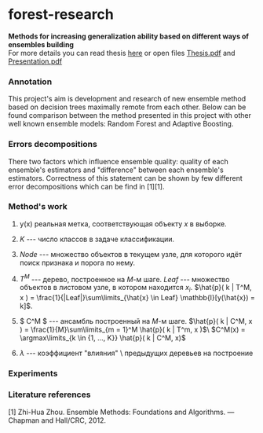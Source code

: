 # forest-research  

**Methods for increasing generalization ability based on different ways of ensembles building**  
For more details you can read thesis [here](https://drive.google.com/file/d/1M7FgkAItIhg1ZWPQyGKXwgsgjx2zPRVL/view) or open files [Thesis.pdf](https://github.com/dm-medvedev/forest-research/blob/master/Thesis.pdf) and [Presentation.pdf](https://github.com/dm-medvedev/forest-research/blob/master/Presentation.pdf)

### Annotation  
This project's aim is development and research of new ensemble method based on decision trees maximally remote from each other.
Below can be found comparison between the method presented in this project  with other well known ensemble models: Random Forest and Adaptive Boosting.

### Errors decompositions  
There two factors which influence ensemble quality: quality of each ensemble's estimators and "difference" between each ensemble's estimators. Correctness of this statement can be shown by few different error decompositions which can be find in [1][1].

### Method's work  
1. y(x)  реальная метка, соответствующая объекту $x$ в выборке.

2. $K$ --- число классов в задаче классификации.

3. $Node$ --- множество объектов в текущем узле, для которого идёт поиск признака и порога по нему.

4. $T^M$ --- дерево, построенное на $M$-м шаге. $Leaf$ --- множество объектов в листовом узле, в котором находится $x_i$. $\hat{p}( k | T^M, x ) = \frac{1}{|Leaf|}\sum\limits_{\hat{x} \in Leaf} \mathbb{I}[y(\hat{x}) = k]$.

5. $ C^M $ --- ансамбль построенный на $M$-м шаге. 
$\hat{p}( k | C^M, x ) = \frac{1}{M}\sum\limits_{m = 1}^M \hat{p}( k | T^m, x )$\\
$C^M(x) = \argmax\limits_{k \in {1, ..., K}} \hat{p}( k | C^M, x)$

6. $\lambda$ --- коэффициент "влияния" \ предыдущих деревьев на построение

### Experiments  

### Literature references
[1] Zhi-Hua Zhou. Ensemble Methods: Foundations and Algorithms. — Chapman and Hall/CRC, 2012.
